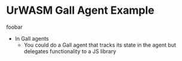 # UrWASM Gall Agent Example

foobar

* In Gall agents
  * You could do a Gall agent that tracks its state in the agent but delegates functionality to a JS library

